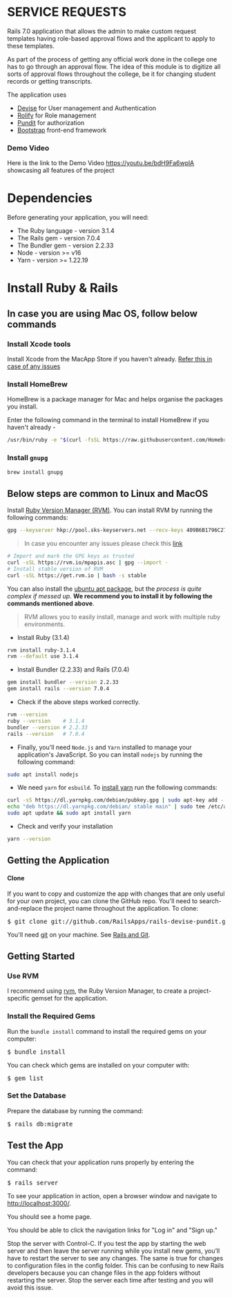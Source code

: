 # SERVICE REQUESTS



Rails 7.0 application that allows the admin to make custom request templates having role-based approval flows and the applicant to apply to these templates.

As part of the process of getting any official work done in the college one has to go through an approval flow. The idea of this module is to digitize all sorts of approval flows throughout the college, be it for changing student records or getting transcripts.

The application uses

* [Devise](https://github.com/plataformatec/devise) for User management and Authentication
* [Rolify](https://github.com/EppO/rolify) for Role management
* [Pundit](https://github.com/elabs/pundit) for authorization
* [Bootstrap](http://getbootstrap.com/) front-end framework

### Demo Video

Here is the link to the Demo Video https://youtu.be/bdH9Fa6wplA showcasing all features of the project

# Dependencies

Before generating your application, you will need:
* The Ruby language - version 3.1.4
* The Rails gem - version 7.0.4
* The Bundler gem - version 2.2.33
* Node - version >= v16
* Yarn - version >= 1.22.19

# Install Ruby & Rails

## In case you are using Mac OS, follow below commands
### Install Xcode tools

Install Xcode from the MacApp Store if you haven't already.
[Refer this in case of any issues](https://stackoverflow.com/questions/9329243/xcode-install-command-line-tools)

### Install HomeBrew

HomeBrew is a package manager for Mac and helps organise the packages you install.

Enter the following command in the terminal to install HomeBrew if you haven't already -
```bash
/usr/bin/ruby -e "$(curl -fsSL https://raw.githubusercontent.com/Homebrew/install/master/install)"
```

### Install `gnupg`

```bash
brew install gnupg
```

## Below steps are common to Linux and MacOS

Install [Ruby Version Manager (RVM)](http://rvm.io/rvm/install).
You can install RVM by running the following commands:

```bash
gpg --keyserver hkp://pool.sks-keyservers.net --recv-keys 409B6B1796C275462A1703113804BB82D39DC0E3 7D2BAF1CF37B13E2069D6956105BD0E739499BDB
```

> In case you encounter any issues please check this [link](https://rvm.io/rvm/security)
```bash
# Import and mark the GPG keys as trusted
curl -sSL https://rvm.io/mpapis.asc | gpg --import -
# Install stable version of RVM
curl -sSL https://get.rvm.io | bash -s stable
```
You can also install the [ubuntu apt package](https://github.com/rvm/ubuntu_rvm), but the _process is quite complex if messed up_. 
**We recommend you to install it by following the commands mentioned above**.

> RVM allows you to easily install, manage and work with multiple ruby
> environments.
- Install Ruby (3.1.4)
```bash
rvm install ruby-3.1.4
rvm --default use 3.1.4
```


- Install Bundler (2.2.33) and Rails (7.0.4)
```bash
gem install bundler --version 2.2.33
gem install rails --version 7.0.4
```


- Check if the above steps worked correctly.
```bash
rvm --version
ruby --version    # 3.1.4
bundler --version # 2.2.33
rails --version   # 7.0.4
```
* Finally, you'll need `Node.js` and `Yarn` installed to manage your application's JavaScript. So you can install `nodejs` by running the following command:
```bash
sudo apt install nodejs
```
* We need `yarn` for `esbuild`. To [install yarn](https://classic.yarnpkg.com/en/docs/install/#debian-stable) run the following commands:
```bash
curl -sS https://dl.yarnpkg.com/debian/pubkey.gpg | sudo apt-key add -
echo "deb https://dl.yarnpkg.com/debian/ stable main" | sudo tee /etc/apt/sources.list.d/yarn.list
sudo apt update && sudo apt install yarn
```

- Check and verify your installation
```bash
yarn --version
```

## Getting the Application

#### Clone

If you want to copy and customize the app with changes that are only useful for your own project, you can clone the GitHub repo. You'll need to search-and-replace the project name throughout the application.
To clone:

<pre>
$ git clone git://github.com/RailsApps/rails-devise-pundit.git
</pre>

You'll need [git](http://git-scm.com/) on your machine. See [Rails and Git](http://railsapps.github.io/rails-git.html).

## Getting Started


### Use RVM

I recommend using [rvm](https://rvm.io/), the Ruby Version Manager, to create a project-specific gemset for the application. 


### Install the Required Gems



Run the `bundle install` command to install the required gems on your computer:

<pre>
$ bundle install
</pre>

You can check which gems are installed on your computer with:

<pre>
$ gem list
</pre>

### Set the Database

Prepare the database by running the command:

<pre>
$ rails db:migrate
</pre>

## Test the App

You can check that your application runs properly by entering the command:

<pre>
$ rails server
</pre>

To see your application in action, open a browser window and navigate to [http://localhost:3000/](http://localhost:3000).

You should see a home page.

You should be able to click the navigation links for "Log in" and "Sign up."

Stop the server with Control-C. If you test the app by starting the web server and then leave the server running while you install new gems, you’ll have to restart the server to see any changes. The same is true for changes to configuration files in the config folder. This can be confusing to new Rails developers because you can change files in the app folders without restarting the server. Stop the server each time after testing and you will avoid this issue.
